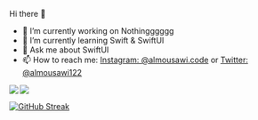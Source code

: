Hi there 👋

- 🔭 I’m currently working on Nothingggggg
- 🌱 I’m currently learning Swift & SwiftUI
- 💬 Ask me about SwiftUI
- 📫 How to reach me: <a href="https://instagram.com/almousawi.code">Instagram: @almousawi.code</a> or <a href="https://twitter.com/almousawi122">Twitter: @almousawi122</a>

<!--- you profile rank --->
<a href="https://hAlmousawi12.github.io">
  <img align="left" src="https://github-readme-stats.alexxxdev.vercel.app/api?username=hAlmousawi12&show_icons=true&count_private=true&hide_border=true&theme=tokyonight" />


<!--- most used languages --->
<img align="center" src="https://github-readme-stats.alexxxdev.vercel.app/api/top-langs/?username=hAlmousawi12&layout=compact&card_width=250&hide_border=true&theme=tokyonight" />
</a>

[![GitHub Streak](http://github-readme-streak-stats.herokuapp.com?user=hAlmousawi12&theme=github-dark-blue&date_format=j%20M%5B%20Y%5D)]()
